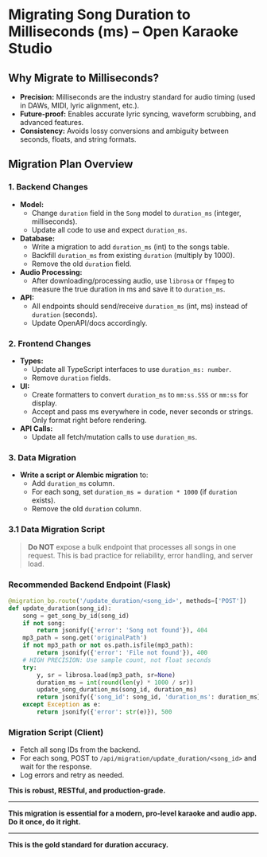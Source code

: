 # Migrating Song Duration to Milliseconds (ms) – Open Karaoke Studio

## Why Migrate to Milliseconds?

- **Precision:** Milliseconds are the industry standard for audio timing (used in DAWs, MIDI, lyric alignment, etc.).
- **Future-proof:** Enables accurate lyric syncing, waveform scrubbing, and advanced features.
- **Consistency:** Avoids lossy conversions and ambiguity between seconds, floats, and string formats.

## Migration Plan Overview

### 1. Backend Changes

- **Model:**
  - Change `duration` field in the `Song` model to `duration_ms` (integer, milliseconds).
  - Update all code to use and expect `duration_ms`.
- **Database:**
  - Write a migration to add `duration_ms` (int) to the songs table.
  - Backfill `duration_ms` from existing `duration` (multiply by 1000).
  - Remove the old `duration` field.
- **Audio Processing:**
  - After downloading/processing audio, use `librosa` or `ffmpeg` to measure the true duration in ms and save it to `duration_ms`.
- **API:**
  - All endpoints should send/receive `duration_ms` (int, ms) instead of `duration` (seconds).
  - Update OpenAPI/docs accordingly.

### 2. Frontend Changes

- **Types:**
  - Update all TypeScript interfaces to use `duration_ms: number`.
  - Remove `duration` fields.
- **UI:**
  - Create formatters to convert `duration_ms` to `mm:ss.SSS` or `mm:ss` for display.
  - Accept and pass ms everywhere in code, never seconds or strings. Only format right before rendering.
- **API Calls:**
  - Update all fetch/mutation calls to use `duration_ms`.

### 3. Data Migration

- **Write a script or Alembic migration** to:
  - Add `duration_ms` column.
  - For each song, set `duration_ms = duration * 1000` (if `duration` exists).
  - Remove the old `duration` column.

### 3.1 Data Migration Script

> **Do NOT** expose a bulk endpoint that processes all songs in one request. This is bad practice for reliability, error handling, and server load.

### Recommended Backend Endpoint (Flask)

```python
@migration_bp.route('/update_duration/<song_id>', methods=['POST'])
def update_duration(song_id):
    song = get_song_by_id(song_id)
    if not song:
        return jsonify({'error': 'Song not found'}), 404
    mp3_path = song.get('originalPath')
    if not mp3_path or not os.path.isfile(mp3_path):
        return jsonify({'error': 'File not found'}), 400
    # HIGH PRECISION: Use sample count, not float seconds
    try:
        y, sr = librosa.load(mp3_path, sr=None)
        duration_ms = int(round(len(y) * 1000 / sr))
        update_song_duration_ms(song_id, duration_ms)
        return jsonify({'song_id': song_id, 'duration_ms': duration_ms})
    except Exception as e:
        return jsonify({'error': str(e)}), 500
```

### Migration Script (Client)

- Fetch all song IDs from the backend.
- For each song, POST to `/api/migration/update_duration/<song_id>` and wait for the response.
- Log errors and retry as needed.

**This is robust, RESTful, and production-grade.**

---

**This migration is essential for a modern, pro-level karaoke and audio app. Do it once, do it right.**

---

**This is the gold standard for duration accuracy.**
